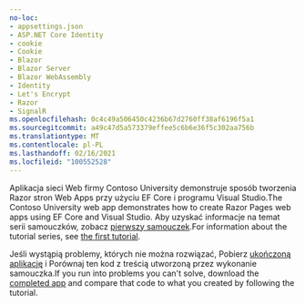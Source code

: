 ```yaml
---
no-loc:
- appsettings.json
- ASP.NET Core Identity
- cookie
- Cookie
- Blazor
- Blazor Server
- Blazor WebAssembly
- Identity
- Let's Encrypt
- Razor
- SignalR
ms.openlocfilehash: 0c4c49a506450c4236b67d2760ff38af6196f5a1
ms.sourcegitcommit: a49c47d5a573379effee5c6b6e36f5c302aa756b
ms.translationtype: MT
ms.contentlocale: pl-PL
ms.lasthandoff: 02/16/2021
ms.locfileid: "100552528"
---
```

<span data-ttu-id="4089c-101">Aplikacja sieci Web firmy Contoso University demonstruje sposób tworzenia Razor stron Web Apps przy użyciu EF Core i programu Visual Studio.</span><span class="sxs-lookup"><span data-stu-id="4089c-101">The Contoso University web app demonstrates how to create Razor Pages web apps using EF Core and Visual Studio.</span></span> <span data-ttu-id="4089c-102">Aby uzyskać informacje na temat serii samouczków, zobacz [pierwszy samouczek](xref:data/ef-rp/intro).</span><span class="sxs-lookup"><span data-stu-id="4089c-102">For information about the tutorial series, see [the first tutorial](xref:data/ef-rp/intro).</span></span>

<span data-ttu-id="4089c-103">Jeśli wystąpią problemy, których nie można rozwiązać, Pobierz [ukończoną aplikację](https://github.com/dotnet/AspNetCore.Docs/tree/master/aspnetcore/data/ef-rp/intro/samples) i Porównaj ten kod z treścią utworzoną przez wykonanie samouczka.</span><span class="sxs-lookup"><span data-stu-id="4089c-103">If you run into problems you can't solve, download the [completed app](https://github.com/dotnet/AspNetCore.Docs/tree/master/aspnetcore/data/ef-rp/intro/samples) and compare that code to what you created by following the tutorial.</span></span>

